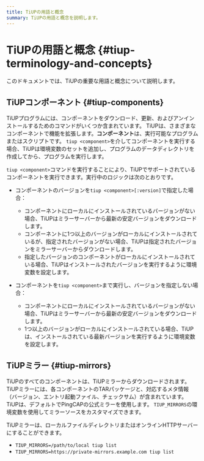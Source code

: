 ```yaml
---
title: TiUPの用語と概念
summary: TiUPの用語と概念を説明します。
---
```


# TiUPの用語と概念 {#tiup-terminology-and-concepts}

このドキュメントでは、TiUPの重要な用語と概念について説明します。

## TiUPコンポーネント {#tiup-components}

TiUPプログラムには、コンポーネントをダウンロード、更新、およびアンインストールするためのコマンドがいくつか含まれています。 TiUPは、さまざまなコンポーネントで機能を拡張します。**コンポーネント**は、実行可能なプログラムまたはスクリプトです。 `tiup <component>`を介してコンポーネントを実行する場合、TiUPは環境変数のセットを追加し、プログラムのデータディレクトリを作成してから、プログラムを実行します。

`tiup <component>`コマンドを実行することにより、TiUPでサポートされているコンポーネントを実行できます。実行中のロジックは次のとおりです。

-   コンポーネントのバージョンを`tiup <component>[:version]`で指定した場合：

    -   コンポーネントにローカルにインストールされているバージョンがない場合、TiUPはミラーサーバーから最新の安定バージョンをダウンロードします。
    -   コンポーネントに1つ以上のバージョンがローカルにインストールされているが、指定されたバージョンがない場合、TiUPは指定されたバージョンをミラーサーバーからダウンロードします。
    -   指定したバージョンのコンポーネントがローカルにインストールされている場合、TiUPはインストールされたバージョンを実行するように環境変数を設定します。

-   コンポーネントを`tiup <component>`まで実行し、バージョンを指定しない場合：

    -   コンポーネントにローカルにインストールされているバージョンがない場合、TiUPはミラーサーバーから最新の安定バージョンをダウンロードします。
    -   1つ以上のバージョンがローカルにインストールされている場合、TiUPは、インストールされている最新バージョンを実行するように環境変数を設定します。

## TiUPミラー {#tiup-mirrors}

TiUPのすべてのコンポーネントは、TiUPミラーからダウンロードされます。 TiUPミラーには、各コンポーネントのTARパッケージと、対応するメタ情報（バージョン、エントリ起動ファイル、チェックサム）が含まれています。 TiUPは、デフォルトでPingCAPの公式ミラーを使用します。 `TIUP_MIRRORS`の環境変数を使用してミラーソースをカスタマイズできます。

TiUPミラーは、ローカルファイルディレクトリまたはオンラインHTTPサーバーにすることができます。

-   `TIUP_MIRRORS=/path/to/local tiup list`
-   `TIUP_MIRRORS=https://private-mirrors.example.com tiup list`

